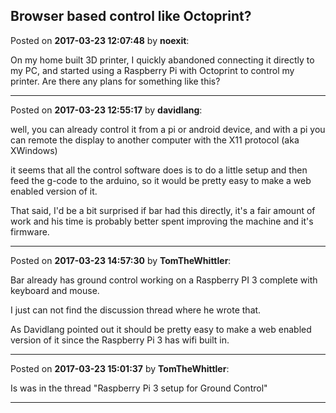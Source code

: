 ## Browser based control like Octoprint?
Posted on **2017-03-23 12:07:48** by **noexit**:

On my home built 3D printer, I quickly abandoned connecting it directly to my PC, and started using a Raspberry Pi with Octoprint to control my printer. Are there any plans for something like this?

---

Posted on **2017-03-23 12:55:17** by **davidlang**:

well, you can already control it from a pi or android device, and with a pi you can remote the display to another computer with the X11 protocol (aka XWindows)



it seems that all the control software does is to do a little setup and then feed the g-code to the arduino, so it would be pretty easy to make a web enabled version of it.



That said, I'd be a bit surprised if bar had this directly, it's a fair amount of work and his time is probably better spent improving the machine and it's firmware.

---

Posted on **2017-03-23 14:57:30** by **TomTheWhittler**:

Bar already has ground control working on a Raspberry PI 3 complete with keyboard and mouse.

I just can not find the discussion thread where he wrote that.

As Davidlang pointed out it should be pretty easy to make a web enabled version of it since the Raspberry Pi 3 has wifi built in.

---

Posted on **2017-03-23 15:01:37** by **TomTheWhittler**:

Is was in the thread "Raspberry Pi 3 setup for Ground Control"

---

